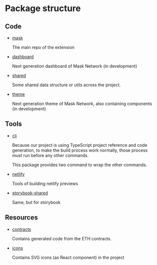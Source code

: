 # Package structure

## Code

- [mask](mask)

  The main repo of the extension

- [dashboard](dashboard)

  Next generation dashboard of Mask Network (in development)

- [shared](shared)

  Some shared data structure or utils across the project.

- [theme](theme)

  Next generation theme of Mask Network, also containing components (in development)

## Tools

- [cli](scripts)

  Because our project is using TypeScript project reference and code generation, to make the build process work normally, those process must run before any other commands.

  This package provides two command to wrap the other commands.

- [netlify](netlify)

  Tools of building netlify previews

- [storybook-shared](storybook-shared)

  Same, but for storybook

## Resources

- [contracts](contracts)

  Contains generated code from the ETH contracts.

- [icons](icons)

  Contains SVG icons (as React component) in the project
